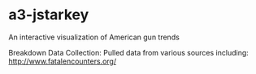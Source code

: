 # a3-jstarkey
An interactive visualization of American gun trends

Breakdown
Data Collection: Pulled data from various sources including: http://www.fatalencounters.org/

